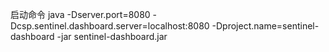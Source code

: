 启动命令
java -Dserver.port=8080 -Dcsp.sentinel.dashboard.server=localhost:8080 -Dproject.name=sentinel-dashboard -jar sentinel-dashboard.jar